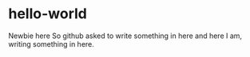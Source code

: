 # hello-world
Newbie here
So github asked to write something in here and here I am, writing something in here. 
